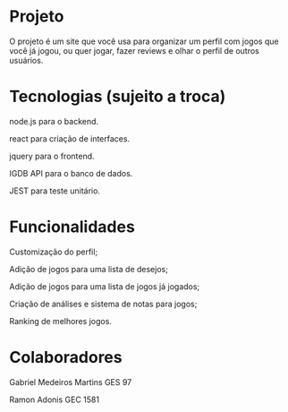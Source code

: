 # Projeto
O projeto é um site que você usa para organizar um perfil com jogos que você já jogou, ou quer jogar, fazer reviews e olhar o perfil de outros usuários.

# Tecnologias (sujeito a troca)
node.js para o backend.

react para criação de interfaces.

jquery para o frontend.

IGDB API para o banco de dados.

JEST para teste unitário.

# Funcionalidades

Customização do perfil;

Adição de jogos para uma lista de desejos;

Adição de jogos para uma lista de jogos já jogados;

Criação de análises e sistema de notas para jogos;

Ranking de melhores jogos.

# Colaboradores

Gabriel Medeiros Martins GES 97

Ramon Adonis GEC 1581
